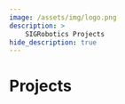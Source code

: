 ```yaml
---
image: /assets/img/logo.png
description: >
    SIGRobotics Projects
hide_description: true
---
```


# Projects